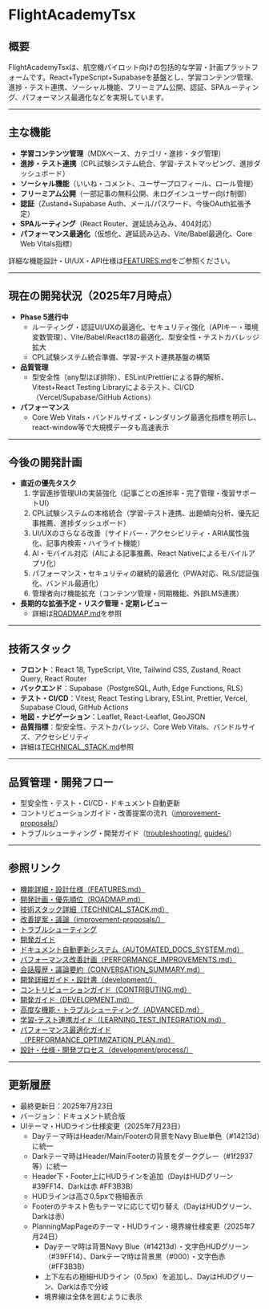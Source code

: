# FlightAcademyTsx

## 概要
FlightAcademyTsxは、航空機パイロット向けの包括的な学習・計画プラットフォームです。React+TypeScript+Supabaseを基盤とし、学習コンテンツ管理、進捗・テスト連携、ソーシャル機能、フリーミアム公開、認証、SPAルーティング、パフォーマンス最適化などを実現しています。

---

## 主な機能
- **学習コンテンツ管理**（MDXベース、カテゴリ・進捗・タグ管理）
- **進捗・テスト連携**（CPL試験システム統合、学習-テストマッピング、進捗ダッシュボード）
- **ソーシャル機能**（いいね・コメント、ユーザープロフィール、ロール管理）
- **フリーミアム公開**（一部記事の無料公開、未ログインユーザー向け制御）
- **認証**（Zustand+Supabase Auth、メール/パスワード、今後OAuth拡張予定）
- **SPAルーティング**（React Router、遅延読み込み、404対応）
- **パフォーマンス最適化**（仮想化、遅延読み込み、Vite/Babel最適化、Core Web Vitals指標）

詳細な機能設計・UI/UX・API仕様は[FEATURES.md](./FEATURES.md)をご参照ください。

---

## 現在の開発状況（2025年7月時点）
- **Phase 5進行中**
  - ルーティング・認証UI/UXの最適化、セキュリティ強化（APIキー・環境変数管理）、Vite/Babel/React18の最適化、型安全性・テストカバレッジ拡大
  - CPL試験システム統合準備、学習-テスト連携基盤の構築
- **品質管理**
  - 型安全性（any型ほぼ排除）、ESLint/Prettierによる静的解析、Vitest+React Testing Libraryによるテスト、CI/CD（Vercel/Supabase/GitHub Actions）
- **パフォーマンス**
  - Core Web Vitals・バンドルサイズ・レンダリング最適化指標を明示し、react-window等で大規模データも高速表示

---

## 今後の開発計画
- **直近の優先タスク**
  1. 学習進捗管理UIの実装強化（記事ごとの進捗率・完了管理・復習サポートUI）
  2. CPL試験システムの本格統合（学習-テスト連携、出題傾向分析、優先記事推薦、進捗ダッシュボード）
  3. UI/UXのさらなる改善（サイドバー・アクセシビリティ・ARIA属性強化、記事内検索・ハイライト機能）
  4. AI・モバイル対応（AIによる記事推薦、React Nativeによるモバイルアプリ化）
  5. パフォーマンス・セキュリティの継続的最適化（PWA対応、RLS/認証強化、バンドル最適化）
  6. 管理者向け機能拡充（コンテンツ管理・同期機能、外部LMS連携）
- **長期的な拡張予定・リスク管理・定期レビュー**
  - 詳細は[ROADMAP.md](./ROADMAP.md)を参照

---

## 技術スタック
- **フロント**：React 18, TypeScript, Vite, Tailwind CSS, Zustand, React Query, React Router
- **バックエンド**：Supabase（PostgreSQL, Auth, Edge Functions, RLS）
- **テスト・CI/CD**：Vitest, React Testing Library, ESLint, Prettier, Vercel, Supabase Cloud, GitHub Actions
- **地図・ナビゲーション**：Leaflet, React-Leaflet, GeoJSON
- **品質指標**：型安全性、テストカバレッジ、Core Web Vitals、バンドルサイズ、アクセシビリティ
- 詳細は[TECHNICAL_STACK.md](./TECHNICAL_STACK.md)参照

---

## 品質管理・開発フロー
- 型安全性・テスト・CI/CD・ドキュメント自動更新
- コントリビューションガイド・改善提案の流れ（[improvement-proposals/](./improvement-proposals/)）
- トラブルシューティング・開発ガイド（[troubleshooting/](./troubleshooting/), [guides/](./guides/)）

---

## 参照リンク
- [機能詳細・設計仕様（FEATURES.md）](./FEATURES.md)
- [開発計画・優先順位（ROADMAP.md）](./ROADMAP.md)
- [技術スタック詳細（TECHNICAL_STACK.md）](./TECHNICAL_STACK.md)
- [改善提案・議論（improvement-proposals/）](./improvement-proposals/)
- [トラブルシューティング](./troubleshooting/)
- [開発ガイド](./guides/)
- [ドキュメント自動更新システム（AUTOMATED_DOCS_SYSTEM.md）](./AUTOMATED_DOCS_SYSTEM.md)
- [パフォーマンス改善計画（PERFORMANCE_IMPROVEMENTS.md）](./PERFORMANCE_IMPROVEMENTS.md)
- [会話履歴・議論要約（CONVERSATION_SUMMARY.md）](./CONVERSATION_SUMMARY.md)
- [開発詳細ガイド・設計書（development/）](./development/)
- [コントリビューションガイド（CONTRIBUTING.md）](./development/CONTRIBUTING.md)
- [開発ガイド（DEVELOPMENT.md）](./development/DEVELOPMENT.md)
- [高度な機能・トラブルシューティング（ADVANCED.md）](./development/ADVANCED.md)
- [学習-テスト連携ガイド（LEARNING_TEST_INTEGRATION.md）](./development/LEARNING_TEST_INTEGRATION.md)
- [パフォーマンス最適化ガイド（PERFORMANCE_OPTIMIZATION_PLAN.md）](./development/PERFORMANCE_OPTIMIZATION_PLAN.md)
- [設計・仕様・開発プロセス（development/process/）](./development/process/)

---

## 更新履歴
- 最終更新日：2025年7月23日
- バージョン：ドキュメント統合版
- UIテーマ・HUDライン仕様変更（2025年7月23日）
  - Dayテーマ時はHeader/Main/Footerの背景をNavy Blue単色（#14213d）に統一
  - Darkテーマ時はHeader/Main/Footerの背景をダークグレー（#1f2937等）に統一
  - Header下・Footer上にHUDラインを追加（DayはHUDグリーン #39FF14、Darkは赤 #FF3B3B）
  - HUDラインは高さ0.5pxで極細表示
  - Footerのテキスト色もテーマに応じて切り替え（DayはHUDグリーン、Darkは赤）
  - PlanningMapPageのテーマ・HUDライン・境界線仕様変更（2025年7月24日）
    - Dayテーマ時は背景Navy Blue（#14213d）・文字色HUDグリーン（#39FF14）、Darkテーマ時は背景黒（#000）・文字色赤（#FF3B3B）
    - 上下左右の極細HUDライン（0.5px）を追加し、DayはHUDグリーン、Darkは赤で分岐
    - 境界線は全体を囲むように表示
